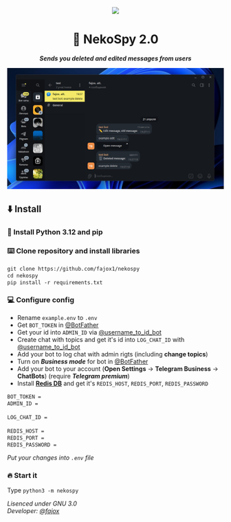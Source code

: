 <div align="center">
<img src="https://i.gifer.com/3uvT.gif">
<h1>💫 NekoSpy 2.0</h1>

***Sends you deleted and edited messages from users***

<img src="assets/preview.png">

</div>

## ⬇️ Install

### 🐍 Install Python 3.12 and pip

### ⌨️  Clone repository and install libraries

<pre><code>git clone https://github.com/fajox1/nekospy
cd nekospy
pip install -r requirements.txt</code></pre>

### 💻 Configure config

- Rename `example.env` to `.env`
- Get `BOT_TOKEN` in [@BotFather](https://t.me/BotFather)
- Get your id into `ADMIN_ID` via [@username_to_id_bot](https://t.me/username_to_id_bot)
- Create chat with topics and get it's id into `LOG_CHAT_ID` with [@username_to_id_bot](https://t.me/username_to_id_bot)
- Add your bot to log chat with admin rigts (including **change topics**)
- Turn on ***Business mode*** for bot in [@BotFather](https://t.me/BotFather)
- Add your bot to your account (**Open Settings** → **Telegram Business** → **ChatBots**) (require ***Telegram premium***)
- Install **[Redis DB](https://redis.io/docs/latest/operate/oss_and_stack/install/archive/install-redis/)** and get it's `REDIS_HOST`, `REDIS_PORT`, `REDIS_PASSWORD`

<pre><code>BOT_TOKEN = 
ADMIN_ID = 

LOG_CHAT_ID = 

REDIS_HOST =
REDIS_PORT =
REDIS_PASSWORD =</code></pre>

*Put your changes into `.env` file*

### 🔥 Start it

Type `python3 -m nekospy`

<i>Lisenced under GNU 3.0<br>
Developer: <a href="https://t.me/fajox">@fajox</a></i>
